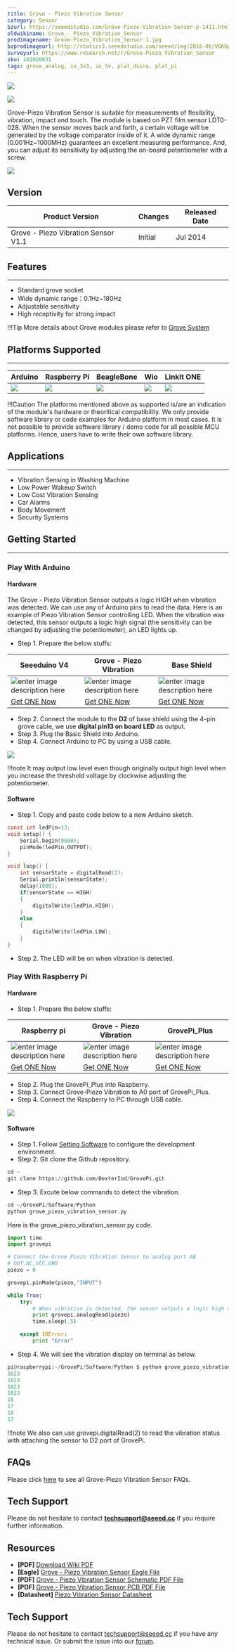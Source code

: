 ```yaml
---
title: Grove - Piezo Vibration Sensor
category: Sensor
bzurl: https://seeedstudio.com/Grove-Piezo-Vibration-Sensor-p-1411.html
oldwikiname: Grove_-_Piezo_Vibration_Sensor
prodimagename: Grove-Piezo_Vibration_Sensor-1.jpg
bzprodimageurl: http://statics3.seeedstudio.com/seeed/img/2016-06/VGKGp4ZlaglN4DMgnVAhUzUz.jpg
surveyurl: https://www.research.net/r/Grove-Piezo_Vibration_Sensor
sku: 101020031
tags: grove_analog, io_3v3, io_5v, plat_duino, plat_pi
---
```


![](https://raw.githubusercontent.com/SeeedDocument/Grove-Piezo_Vibration_Sensor/master/img/Grove-Piezo_Vibration_Sensor-1.jpg)

![](https://raw.githubusercontent.com/SeeedDocument/Grove-Piezo_Vibration_Sensor/master/img/Piezo_Vibration_Sensor_02.jpg)

Grove-Piezo Vibration Sensor is suitable for measurements of flexibility, vibration, impact and touch. The module is based on PZT film sensor LDT0-028. When the sensor moves back and forth, a certain voltage will be generated by the voltage comparator inside of it. A wide dynamic range (0.001Hz~1000MHz) guarantees an excellent measuring performance. And, you can adjust its sensitivity by adjusting the on-board potentiometer with a screw.

[![](https://raw.githubusercontent.com/SeeedDocument/common/master/Get_One_Now_Banner.png)](http://www.seeedstudio.com/Grove-Piezo-Vibration-Sensor-p-1411.html)

## Version

| Product Version              | Changes                                                                                                                                                                                    | Released Date |
|------------------------------|--------------------------------------------------------------------------------------------------------------------------------------------------------------------------------------------|---------------|
| Grove - Piezo Vibration Sensor V1.1 | Initial                                                                                                                                                                                    | Jul 2014      |

## Features
--------

-   Standard grove socket
-   Wide dynamic range：0.1Hz~180Hz
-   Adjustable sensitivity
-   High receptivity for strong impact

!!!Tip
    More details about Grove modules please refer to [Grove System](http://wiki.seeedstudio.com/Grove_System/)

## Platforms Supported
-------------------

| Arduino                                                                                             | Raspberry Pi                                                                                             | BeagleBone                                                                                      | Wio                                                                                               | LinkIt ONE                                                                                         |
|-----------------------------------------------------------------------------------------------------|----------------------------------------------------------------------------------------------------------|-------------------------------------------------------------------------------------------------|---------------------------------------------------------------------------------------------------|----------------------------------------------------------------------------------------------------|
| ![](https://raw.githubusercontent.com/SeeedDocument/wiki_english/master/docs/images/arduino_logo.jpg) | ![](https://raw.githubusercontent.com/SeeedDocument/wiki_english/master/docs/images/raspberry_pi_logo.jpg) | ![](https://raw.githubusercontent.com/SeeedDocument/wiki_english/master/docs/images/bbg_logo_n.jpg) | ![](https://raw.githubusercontent.com/SeeedDocument/wiki_english/master/docs/images/wio_logo_n.jpg) | ![](https://raw.githubusercontent.com/SeeedDocument/wiki_english/master/docs/images/linkit_logo_n.jpg) |

!!!Caution
    The platforms mentioned above as supported is/are an indication of the module's hardware or theoritical compatibility. We only provide software library or code examples for Arduino platform in most cases. It is not possible to provide software library / demo code for all possible MCU platforms. Hence, users have to write their own software library.


## Applications
------------
-   Vibration Sensing in Washing Machine
-   Low Power Wakeup Switch
-   Low Cost Vibration Sensing
-   Car Alarms
-   Body Movement
-   Security Systems

## Getting Started
-----

### Play With Arduino

#### Hardware

The Grove - Piezo Vibration Sensor outputs a logic HIGH when vibration was detected. We can use any of Arduino pins to read the data. Here is an example of Piezo Vibration Sensor controlling LED. When the vibration was detected, this sensor outputs a logic high signal (the sensitivity can be changed by adjusting the potentiometer), an LED lights up.

- Step 1. Prepare the below stuffs:

| Seeeduino V4 | Grove - Piezo Vibration | Base Shield |
|--------------|----------------------|-----------------|
|![enter image description here](https://raw.githubusercontent.com/SeeedDocument/Grove_Light_Sensor/master/images/gs_1.jpg)|![enter image description here](https://github.com/SeeedDocument/Grove-Piezo_Vibration_Sensor/raw/master/img/Piezo%20vibration%20sensor_s.jpg)|![enter image description here](https://raw.githubusercontent.com/SeeedDocument/Grove_Light_Sensor/master/images/gs_4.jpg)|
|[Get ONE Now](http://www.seeedstudio.com/Seeeduino-V4.2-p-2517.html)|[Get ONE Now](https://www.seeedstudio.com/Grove-Piezo-Vibration-Sensor-p-1411.html)|[Get ONE Now](https://www.seeedstudio.com/Base-Shield-V2-p-1378.html)|

- Step 2. Connect the module to the **D2** of base shield using the 4-pin grove cable, we use **digital pin13 on board LED** as output.
- Step 3. Plug the Basic Shield into Arduino.
- Step 4. Connect Arduino to PC by using a USB cable.

![](https://github.com/SeeedDocument/Grove-Piezo_Vibration_Sensor/raw/master/img/piezo%20vibration%20connection.jpg)

!!!note
    It may output low level even though originally output high level when you increase the threshold voltage by clockwise adjusting the potentiometer.

#### Software

- Step 1. Copy and paste code below to a new Arduino sketch.

```c
const int ledPin=13;
void setup() {
    Serial.begin(9600);
    pinMode(ledPin,OUTPUT);
}

void loop() {
    int sensorState = digitalRead(2);
    Serial.println(sensorState);
    delay(1000);
    if(sensorState == HIGH)
    {
        digitalWrite(ledPin,HIGH);
    }
    else
    {
        digitalWrite(ledPin,LOW);
    }
}
```

- Step 2. The LED will be on when vibration is detected.

### Play With Raspberry Pi

#### Hardware

- Step 1. Prepare the below stuffs:

| Raspberry pi | Grove - Piezo Vibration | GrovePi_Plus |
|--------------|-------------|-----------------|
|![enter image description here](https://github.com/SeeedDocument/Grove_Ultrasonic_Ranger/raw/master/img/rasp.jpg)|![enter image description here](https://github.com/SeeedDocument/Grove-Piezo_Vibration_Sensor/raw/master/img/Piezo%20vibration%20sensor_s.jpg)|![enter image description here](https://github.com/SeeedDocument/Grove_Ultrasonic_Ranger/raw/master/img/Grovepi%2B.jpg)|
|[Get ONE Now](https://www.seeedstudio.com/Raspberry-Pi-3-Model-B-p-2625.html)|[Get ONE Now](https://www.seeedstudio.com/Grove-Piezo-Vibration-Sensor-p-1411.html)|[Get ONE Now](https://www.seeedstudio.com/GrovePi%2B-p-2241.html)|

- Step 2. Plug the GrovePi_Plus into Raspberry.
- Step 3. Connect Grove-Piezo Vibration to A0 port of GrovePi_Plus.
- Step 4. Connect the Raspberry to PC through USB cable.

![](https://github.com/SeeedDocument/Grove-Piezo_Vibration_Sensor/raw/master/img/grove%20connection.jpg)

#### Software

- Step 1. Follow [Setting Software](https://www.dexterindustries.com/GrovePi/get-started-with-the-grovepi/setting-software/) to configure the development environment.
- Step 2. Git clone the Github repository.

```python
cd ~
git clone https://github.com/DexterInd/GrovePi.git

```
- Step 3. Excute below commands to detect the vibration.

```python
cd ~/GrovePi/Software/Python
python grove_piezo_vibration_sensor.py
```

Here is the grove_piezo_vibration_sensor.py code.

```python
import time
import grovepi

# Connect the Grove Piezo Vibration Sensor to analog port A0
# OUT,NC,VCC,GND
piezo = 0

grovepi.pinMode(piezo,"INPUT")

while True:
    try:
        # When vibration is detected, the sensor outputs a logic high signal
        print grovepi.analogRead(piezo)
        time.sleep(.5)

    except IOError:
        print "Error"
```

- Step 4. We will see the vibration display on terminal as below.

```python
pi@raspberrypi:~/GrovePi/Software/Python $ python grove_piezo_vibration_sensor.py
1023
1023
1023
1023
18
17
18
17

```

!!!note
    We also can use grovepi.digitalRead(2) to read the vibration status with attaching the sensor to D2 port of GrovePi.

## FAQs
Please click [here](http://support.seeedstudio.com/knowledgebase/articles/1832986-grove-piezo-vibration-sensor-sku-101020031) to see all Grove-Piezo Vibration Sensor FAQs.

## Tech Support
Please do not hesitate to contact **techsupport@seeed.cc** if you require further information.

## Resources

- **[PDF]** [Download Wiki PDF](https://github.com/SeeedDocument//Grove-Piezo_Vibration_Sensor/raw/master/res//Grove-Piezo_Vibration_Sensor_wiki.pdf)
- **[Eagle]** [Grove - Piezo Vibration Sensor Eagle File](https://raw.githubusercontent.com/SeeedDocument/Grove-Piezo_Vibration_Sensor/master/res/Eagle.zip)
- **[PDF]** [Grove - Piezo Vibration Sensor Schematic PDF File](https://raw.githubusercontent.com/SeeedDocument/Grove-Piezo_Vibration_Sensor/master/res/Gvove-Piezo_Vibration_Sensor.pdf)
- **[PDF]** [Grove - Piezo Vibration Sensor PCB PDF File](https://github.com/SeeedDocument/Grove-Piezo_Vibration_Sensor/raw/master/res/Gvove%20-%20Piezo%20Vibration%20Sensor%20v1.1%20PCB.pdf)
- **[Datasheet]** [Piezo Vibration Sensor Datasheet](https://raw.githubusercontent.com/SeeedDocument/Grove-Piezo_Vibration_Sensor/master/res/Piezo_Vibration_Sensor.pdf)

## Tech Support
Please do not hesitate to contact [techsupport@seeed.cc](techsupport@seeed.cc) if you have any technical issue. Or submit the issue into our [forum](http://forum.seeedstudio.com/). 